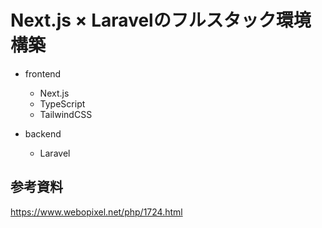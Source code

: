# Next.js × Laravelのフルスタック環境構築

- frontend
  - Next.js
  - TypeScript
  - TailwindCSS

- backend
  - Laravel

## 参考資料

https://www.webopixel.net/php/1724.html